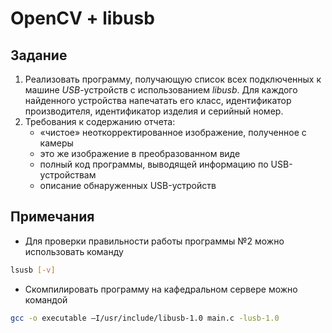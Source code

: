 # OpenCV + libusb

## Задание

1. Реализовать программу, получающую список всех подключенных к машине *USB*-устройств с использованием *libusb*. Для каждого найденного устройства напечатать его класс, идентификатор производителя, идентификатор изделия и серийный номер.
2. Требования к содержанию отчета:
   - «чистое» неоткорректированное изображение, полученное с камеры
   - это же изображение в преобразованном виде
	* полный код программы, выводящей информацию по USB-устройствам
	* описание обнаруженных USB-устройств

## Примечания

* Для проверки правильности работы программы №2 можно использовать команду

```Bash
lsusb [-v]
```

* Скомпилировать программу на кафедральном сервере можно командой

```Bash
gcc -o executable –I/usr/include/libusb-1.0 main.c -lusb-1.0
```
